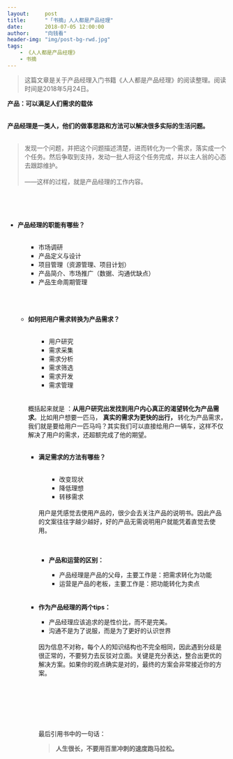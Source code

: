 ```yaml
---
layout:     post
title:      "「书摘」人人都是产品经理"
date:       2018-07-05 12:00:00
author:     "向钱看"
header-img: "img/post-bg-rwd.jpg"
tags:
    - 《人人都是产品经理》
    - 书摘
---
```


> 这篇文章是关于产品经理入门书籍《人人都是产品经理》的阅读整理。阅读时间是2018年5月24日。


<div>
	<p>
		<b>产品：可以满足人们需求的载体</b>
    </p>
    <br><b>产品经理是一类人，他们的做事思路和方法可以解决很多实际的生活问题。</b>
    <br>
    <br>
    <blockquote>发现一个问题，并把这个问题描述清楚，进而转化为一个需求，落实成一个个任务。然后争取到支持，发动一批人将这个任务完成，并以主人翁的心态去跟踪维护。
        <br>
        <br>——这样的过程，就是产品经理的工作内容。</blockquote>
    <br>
    <br>
    <br>
    <ul>
        <li><b>产品经理的职能有哪些？</b>
        </li>
    <br>
    <ul>
        <ul>
            <li>市场调研</li>
            <li>产品定义与设计</li>
            <li>项目管理（资源管理、项目计划）</li>
            <li>产品简介、市场推广（数据、沟通优缺点）</li>
            <li>产品生命周期管理</li>
        </ul>
    </ul>
    <br>
    <br>
    <br> 
    <ul>
       <li><b>如何把用户需求转换为产品需求？</b>
       </li>
    <br>
    <ul>
        <ul>
            <li>用户研究</li>
            <li>需求采集</li>
            <li>需求分析</li>
            <li>需求筛选</li>
            <li>需求开发</li>
            <li>需求管理</li>
        </ul>
    </ul>
    <br>
	    <br>概括起来就是 ：<b>从用户研究出发</b><b>找到用户内心真正的渴望转化为产品需求</b>。比如用户想要一匹马， <b>真实的需求为更快的出行， </b>转化为产品需求，我们就是要给用户一匹马吗？其实我们可以直接给用户一辆车，这样不仅解决了用户的需求，还超额完成了他的期望。
    <br>
    <br>
    <ul>
        <li><b>满足需求的方法有哪些？</b>
        </li>
    <br>
    <ul>
        <ul>
            <li>改变现状</li>
            <li>降低理想</li>
            <li>转移需求</li>
        </ul>
    </ul>
    <br>用户是凭感觉去使用产品的，很少会去关注产品的说明书。因此产品的文案往往字越少越好，好的产品无需说明用户就能凭着直觉去使用。
    <br>
    <br>
	    <br>
    <ul>
	<li><b>产品和运营的区别： </b>
        </li>
        <ul>
            <li>产品经理是产品的父母，主要工作是：把需求转化为功能</li>
	    <li>运营是产品的老板，主要工作是：把功能转化为卖点</li>
        </ul>
    </ul>
    <br>
    <br>
    <ur>
	 <li><b>作为产品经理的两个tips：</b>
	 </li>  
         <ul>
             <li>产品经理应该追求的是性价比，而不是完美。</li>
	     <li>沟通不是为了说服，而是为了更好的认识世界</li>
         </ul>	
    <br>因为信息不对称，每个人的知识结构也不完全相同，因此遇到分歧是很正常的，不要努力去反驳对立面。关键是充分表达，整合出更优的解决方案。如果你的观点确实是对的，最终的方案会非常接近你的方案。
    <br>
    <br>
    <br>
    <br>
    <br>
    <br>
    <br>
    <br>最后引用书中的一句话：
    <br>
    <blockquote><b>人生很长，不要用百里冲刺的速度跑马拉松。</b>
    </blockquote>
    <br>
    <br>
    <br>
    <br>
    <br>
</div>
